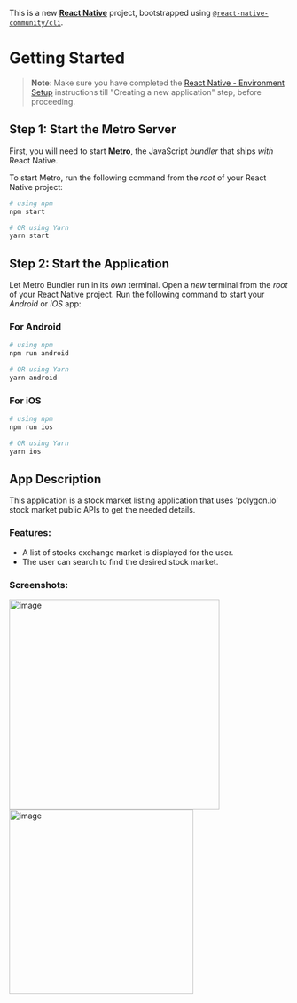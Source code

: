 This is a new [**React Native**](https://reactnative.dev) project, bootstrapped using [`@react-native-community/cli`](https://github.com/react-native-community/cli).

# Getting Started

>**Note**: Make sure you have completed the [React Native - Environment Setup](https://reactnative.dev/docs/environment-setup) instructions till "Creating a new application" step, before proceeding.

## Step 1: Start the Metro Server

First, you will need to start **Metro**, the JavaScript _bundler_ that ships _with_ React Native.

To start Metro, run the following command from the _root_ of your React Native project:

```bash
# using npm
npm start

# OR using Yarn
yarn start
```

## Step 2: Start the Application

Let Metro Bundler run in its _own_ terminal. Open a _new_ terminal from the _root_ of your React Native project. Run the following command to start your _Android_ or _iOS_ app:

### For Android

```bash
# using npm
npm run android

# OR using Yarn
yarn android
```

### For iOS

```bash
# using npm
npm run ios

# OR using Yarn
yarn ios
```
## App Description 
This application is a stock market listing application that uses 'polygon.io' stock market public APIs to get the needed details.

### Features:
- A list of stocks exchange market is displayed for the user.
- The user can search to find the desired stock market.

### Screenshots:

<img width="379" alt="image" src="https://github.com/user-attachments/assets/3b96f862-f5d9-43fe-9500-06e726d459ad">

<img width="332" alt="image" src="https://github.com/user-attachments/assets/cdeb7776-5a43-4146-88d5-86bf334a5df9">

